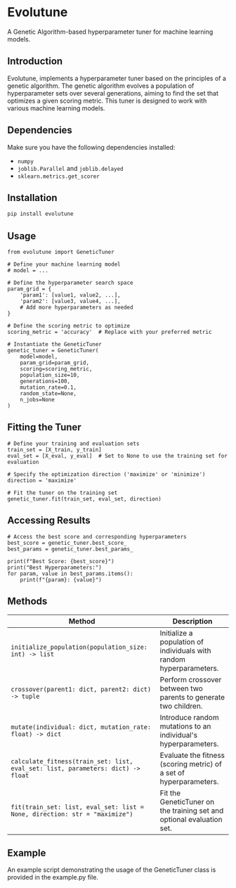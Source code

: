 # Evolutune
A Genetic Algorithm-based hyperparameter tuner for machine learning models.

## Introduction
Evolutune, implements a hyperparameter tuner based on the principles of a genetic algorithm. The genetic algorithm evolves a population of hyperparameter sets over several generations, aiming to find the set that optimizes a given scoring metric. This tuner is designed to work with various machine learning models.

## Dependencies
Make sure you have the following dependencies installed:

- ```numpy```
- ```joblib.Parallel``` and ```joblib.delayed```
- ```sklearn.metrics.get_scorer```

## Installation
```sh
pip install evolutune
```

## Usage
```python3
from evolutune import GeneticTuner

# Define your machine learning model
# model = ...

# Define the hyperparameter search space
param_grid = {
    'param1': [value1, value2, ...],
    'param2': [value3, value4, ...],
    # Add more hyperparameters as needed
}

# Define the scoring metric to optimize
scoring_metric = 'accuracy'  # Replace with your preferred metric

# Instantiate the GeneticTuner
genetic_tuner = GeneticTuner(
    model=model,
    param_grid=param_grid,
    scoring=scoring_metric,
    population_size=10,
    generations=100,
    mutation_rate=0.1,
    random_state=None,
    n_jobs=None
)
```

## Fitting the Tuner
```python3
# Define your training and evaluation sets
train_set = [X_train, y_train]
eval_set = [X_eval, y_eval]  # Set to None to use the training set for evaluation

# Specify the optimization direction ('maximize' or 'minimize')
direction = 'maximize'

# Fit the tuner on the training set
genetic_tuner.fit(train_set, eval_set, direction)
```

## Accessing Results
```python3
# Access the best score and corresponding hyperparameters
best_score = genetic_tuner.best_score_
best_params = genetic_tuner.best_params_

print(f"Best Score: {best_score}")
print("Best Hyperparameters:")
for param, value in best_params.items():
    print(f"{param}: {value}")
```

## Methods

| Method                                                                          | Description                                                           |
|---------------------------------------------------------------------------------|-----------------------------------------------------------------------|
| `initialize_population(population_size: int) -> list`                           | Initialize a population of individuals with random hyperparameters.   |
| `crossover(parent1: dict, parent2: dict) -> tuple`                              | Perform crossover between two parents to generate two children.       |
| `mutate(individual: dict, mutation_rate: float) -> dict`                        | Introduce random mutations to an individual's hyperparameters.        |
| `calculate_fitness(train_set: list, eval_set: list, parameters: dict) -> float` | Evaluate the fitness (scoring metric) of a set of hyperparameters.    |
| `fit(train_set: list, eval_set: list = None, direction: str = "maximize")`      | Fit the GeneticTuner on the training set and optional evaluation set. |


## Example
An example script demonstrating the usage of the GeneticTuner class is provided in the example.py file.